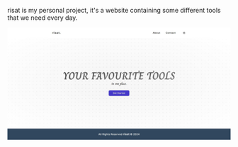 risat is my personal project, it's a website containing some different tools that we need every day.

![image alt](./screenshot.jpeg)
